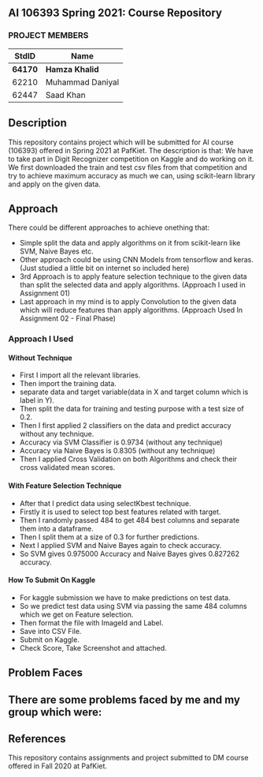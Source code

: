## AI 106393 Spring 2021: Course Repository ##

### PROJECT MEMBERS ###
StdID | Name
------------ | -------------
**64170** | **Hamza Khalid** <!--this is the group leader in bold-->
62210 | Muhammad Daniyal
62447 | Saad Khan
<!-- Replace name and student ids with acutally group member names and ids-->

## Description ##
This repository contains project which will be submitted for AI course (106393) offered in Spring 2021 at PafKiet.
The description is that: We have to take part in Digit Recognizer competition on Kaggle and do working on it. We first downloaded the train and test csv files from that competition and try to achieve maximum accuracy as much we can, using scikit-learn library and apply on the given data.

## Approach ##
There could be different approaches to achieve onething that:
   - Simple split the data and apply algorithms on it from scikit-learn like SVM, Naive Bayes etc.
   - Other approach could be using CNN Models from tensorflow and keras. (Just studied a little bit on internet so included here)
   - 3rd Approach is to apply feature selection technique to the given data than split the selected data and apply algorithms. (Approach I used in Assignment 01)
   - Last approach in my mind is to apply Convolution to the given data which will reduce features than apply algorithms. (Approach Used In Assignment 02 - Final Phase)

   ### Approach I Used ###
   #### Without Technique ####
   - First I import all the relevant libraries.
   - Then import the training data.
   - separate data and target variable(data in X and target column which is label in Y).
   - Then split the data for training and testing purpose with a test size of 0.2.
   - Then I first applied 2 classifiers on the data and predict accuracy without any technique.
   - Accuracy via SVM Classifier is 0.9734 (without any technique)
   - Accuracy via Naive Bayes is 0.8305 (without any technique)
   - Then I applied Cross Validation on both Algorithms and check their cross validated mean scores.
   #### With Feature Selection Technique ####
   - After that I predict data using selectKbest technique.
   - Firstly it is used to select top best features related with target.
   - Then I randomly passed 484 to get 484 best columns and separate them into a dataframe.
   - Then I split them at a size of 0.3 for further predictions.
   - Next I applied SVM and Naive Bayes again to check accuracy.
   - So SVM gives 0.975000 Accuracy and Naive Bayes gives 0.827262 accuracy.
  #### How To Submit On Kaggle ####
   - For kaggle submission we have to make predictions on test data.
   - So we predict test data using SVM via passing the same 484 columns which we get on Feature selection.
   - Then format the file with ImageId and Label.
   - Save into CSV File.
   - Submit on Kaggle.
   - Check Score, Take Screenshot and attached.

## Problem Faces ##
There are some problems faced by me and my group which were:
   -
## References ##
This repository contains assignments and project submitted to DM course offered in Fall 2020 at PafKiet.
